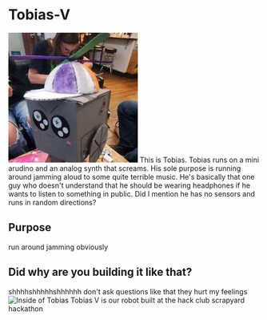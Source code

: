 # Tobias-V
![Face of Tobias](https://github.com/amelia-s3/scrapyard-Tobias-V/blob/main/tobias.jpg)
This is Tobias. Tobias runs on a mini arudino and an analog synth that screams. His sole purpose is running around jamming aloud to some quite terrible music. He's basically that one guy who doesn't understand that he should be wearing headphones if he wants to listen to something in public. Did I mention he has no sensors and runs in random directions?
## Purpose
run around jamming obviously
## Did why are you building it like that?
shhhhshhhhhshhhhhh don't ask questions like that they hurt my feelings
![Inside of Tobias](https://github.com/user-attachments/assets/919647fc-64d7-41aa-8b85-f610e8b9447d)
Tobias V is our robot built at the hack club scrapyard hackathon
